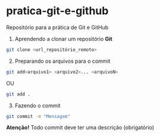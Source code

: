 # pratica-git-e-github
Repositório para a prática de Git e GitHub

1. Aprendendo a clonar um repositório **Git**

```bash
git clone <url_repositório_remoto>
```

2. Preparando os arquivos para o commit

```bash
git add<arquivo1> <arquivo2>... <arquivoN>
```
 OU
 ```bash
 git add .
 ```

 3. Fazendo o commit 

 ```bash
 git commit -m "Mensagem"
 ```
 **Atenção!** Todo commit deve ter uma descrição (obrigatório)